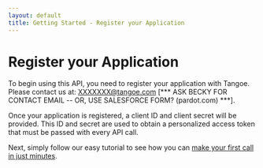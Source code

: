 ```yaml
---
layout: default
title: Getting Started - Register your Application
---
```




# Register your Application

To begin using this API, you need to register your application with Tangoe. Please contact us at:  XXXXXXX@tangoe.com  [*** ASK BECKY FOR CONTACT EMAIL -- OR, USE SALESFORCE FORM? (pardot.com) ***]. 

Once your application is registered, a client ID and client secret will be provided. This ID and secret are used to obtain a personalized access token that must be passed with every API call. 

Next, simply follow our easy tutorial to see how you can <a href="/start/first-call/">make your first call in just minutes</a>.

